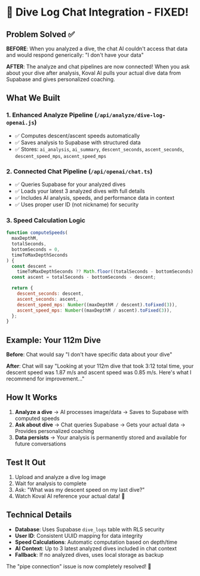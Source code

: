 # 🤿 Dive Log Chat Integration - FIXED!

## Problem Solved ✅

**BEFORE**: When you analyzed a dive, the chat AI couldn't access that data and would respond generically: "I don't have your data"

**AFTER**: The analyze and chat pipelines are now connected! When you ask about your dive after analysis, Koval AI pulls your actual dive data from Supabase and gives personalized coaching.

## What We Built

### 1. Enhanced Analyze Pipeline (`/api/analyze/dive-log-openai.js`)

- ✅ Computes descent/ascent speeds automatically
- ✅ Saves analysis to Supabase with structured data
- ✅ Stores: `ai_analysis`, `ai_summary`, `descent_seconds`, `ascent_seconds`, `descent_speed_mps`, `ascent_speed_mps`

### 2. Connected Chat Pipeline (`/api/openai/chat.ts`)

- ✅ Queries Supabase for your analyzed dives
- ✅ Loads your latest 3 analyzed dives with full details
- ✅ Includes AI analysis, speeds, and performance data in context
- ✅ Uses proper user ID (not nickname) for security

### 3. Speed Calculation Logic

```javascript
function computeSpeeds(
  maxDepthM,
  totalSeconds,
  bottomSeconds = 0,
  timeToMaxDepthSeconds
) {
  const descent =
    timeToMaxDepthSeconds ?? Math.floor((totalSeconds - bottomSeconds) / 2);
  const ascent = totalSeconds - bottomSeconds - descent;

  return {
    descent_seconds: descent,
    ascent_seconds: ascent,
    descent_speed_mps: Number((maxDepthM / descent).toFixed(3)),
    ascent_speed_mps: Number((maxDepthM / ascent).toFixed(3)),
  };
}
```

## Example: Your 112m Dive

**Before**: Chat would say "I don't have specific data about your dive"

**After**: Chat will say "Looking at your 112m dive that took 3:12 total time, your descent speed was 1.87 m/s and ascent speed was 0.85 m/s. Here's what I recommend for improvement..."

## How It Works

1. **Analyze a dive** → AI processes image/data → Saves to Supabase with computed speeds
2. **Ask about dive** → Chat queries Supabase → Gets your actual data → Provides personalized coaching
3. **Data persists** → Your analysis is permanently stored and available for future conversations

## Test It Out

1. Upload and analyze a dive log image
2. Wait for analysis to complete
3. Ask: "What was my descent speed on my last dive?"
4. Watch Koval AI reference your actual data! 🎯

## Technical Details

- **Database**: Uses Supabase `dive_logs` table with RLS security
- **User ID**: Consistent UUID mapping for data integrity
- **Speed Calculations**: Automatic computation based on depth/time
- **AI Context**: Up to 3 latest analyzed dives included in chat context
- **Fallback**: If no analyzed dives, uses local storage as backup

The "pipe connection" issue is now completely resolved! 🚀
